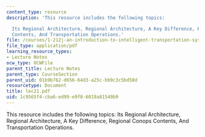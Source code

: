 ```yaml
---
content_type: resource
description: 'This resource includes the following topics:

  Its Regional Architecture, Regional Architecture, A Key Difference, Regional Conops
  Contents, And Transportation Operations.'
file: /courses/1-212j-an-introduction-to-intelligent-transportation-systems-spring-2005/1c9565f4cba6ed99e9f06019a81549b9_lec21.pdf
file_type: application/pdf
learning_resource_types:
- Lecture Notes
ocw_type: OCWFile
parent_title: Lecture Notes
parent_type: CourseSection
parent_uid: 01b9b762-d656-64d3-a25c-bb9c3c5bd50d
resourcetype: Document
title: lec21.pdf
uid: 1c9565f4-cba6-ed99-e9f0-6019a81549b9
---
```

This resource includes the following topics:
Its Regional Architecture, Regional Architecture, A Key Difference, Regional Conops Contents, And Transportation Operations.

